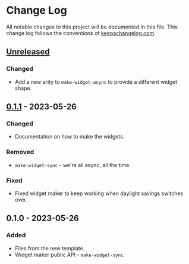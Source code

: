 # Change Log
All notable changes to this project will be documented in this file. This change log follows the conventions of [keepachangelog.com](http://keepachangelog.com/).

## [Unreleased]
### Changed
- Add a new arity to `make-widget-async` to provide a different widget shape.

## [0.1.1] - 2023-05-26
### Changed
- Documentation on how to make the widgets.

### Removed
- `make-widget-sync` - we're all async, all the time.

### Fixed
- Fixed widget maker to keep working when daylight savings switches over.

## 0.1.0 - 2023-05-26
### Added
- Files from the new template.
- Widget maker public API - `make-widget-sync`.

[Unreleased]: https://sourcehost.site/your-name/zad4/compare/0.1.1...HEAD
[0.1.1]: https://sourcehost.site/your-name/zad4/compare/0.1.0...0.1.1
